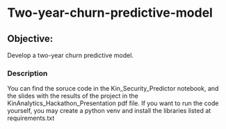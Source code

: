 # Two-year-churn-predictive-model
## Objective:
Develop a two-year churn predictive model.

### Description
You can find the soruce code in the Kin_Security_Predictor notebook, and the slides with the results of the project in the KinAnalytics_Hackathon_Presentation pdf file. If you want to run the code yourself, you may create a python venv and install the libraries listed at requirements.txt
